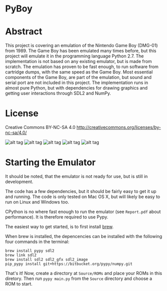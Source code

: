 # PyBoy

Abstract
========
This project is covering an emulation of the Nintendo Game Boy (DMG-01) from 1989. The Game Boy has been emulated many times before, but this project will emulate it in the programming language Python 2.7. The implementation is not based on any existing emulator, but is made from scratch. The emulation has proven to be fast enough, to run software from cartridge dumps, with the same speed as the Game Boy. Most essential components of the Game Boy, are part of the emulation, but sound and serial port are not included in this project. The implementation runs in almost pure Python, but with dependencies for drawing graphics and getting user interactions through SDL2 and NumPy.

License
=======
Creative Commons BY-NC-SA 4.0
http://creativecommons.org/licenses/by-nc-sa/4.0/

![alt tag](https://github.com/Baekalfen/PyBoy/raw/master/README/1.png)
![alt tag](https://github.com/Baekalfen/PyBoy/raw/master/README/2.png)
![alt tag](https://github.com/Baekalfen/PyBoy/raw/master/README/3.png)
![alt tag](https://github.com/Baekalfen/PyBoy/raw/master/README/4.png)
![alt tag](https://github.com/Baekalfen/PyBoy/raw/master/README/5.png)

Starting the Emulator
=====================
It should be noted, that the emulator is not ready for use, but is still in development.

The code has a few dependencies, but it should be fairly easy to get it up and running. The code is only tested on Mac OS X, but will likely be easy to run on Linux and Windows too.

CPython is no where fast enough to run the emulator (see `Report.pdf` about performance). It is therefore required to use Pypy.

The easiest way to get started, is to first install [brew](https://www.brew.sh).

When brew is installed, the depencencies can be installed with the following four commands in the terminal:

    brew install pypy sdl2
    brew link sdl2
    brew install sdl2 sdl2_gfx sdl2_image
    pip_pypy install git+https://bitbucket.org/pypy/numpy.git


That's it! Now, create a directory at `Source/ROMs` and place your ROMs in this diretory. Then run `pypy main.py` from the `Source` directory and choose a ROM to start.